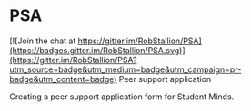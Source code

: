 # PSA

[![Join the chat at https://gitter.im/RobStallion/PSA](https://badges.gitter.im/RobStallion/PSA.svg)](https://gitter.im/RobStallion/PSA?utm_source=badge&utm_medium=badge&utm_campaign=pr-badge&utm_content=badge)
Peer support application

Creating a peer support application form for Student Minds.
